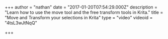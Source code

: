 +++
author = "nathan"
date = "2017-01-20T07:54:29.000Z"
description = "Learn how to use the move tool and the free transform tools in Krita."
title = "Move and Transform your selections in Krita"
type = "video"
videoid = "4tsL3wJtNqQ"

+++

